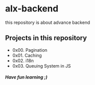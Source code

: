 # alx-backend
this repository is about advance backend
## Projects in this repository
* 0x00. Pagination
* 0x01. Caching
* 0x02. i18n
* 0x03. Queuing System in JS
##### Have fun learning ;)
